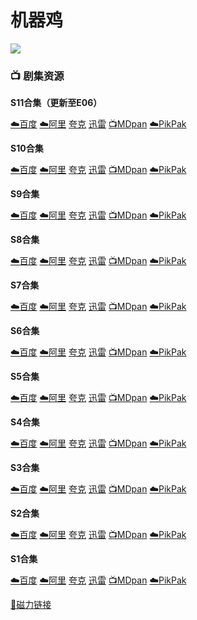 # 机器鸡
![](/image/机器鸡.jpg)

### **📺 剧集资源**

**S11合集（更新至E06）** <Badge type="warning" text="通天塔字幕组" />

[☁️百度](https://pan.baidu.com/s/1fuKe_LfAPK9RCc-vyQREKQ?pwd=j5ur) [☁️阿里](https://www.aliyundrive.com/s/C8TAnTdqjaT) [夸克](https://pan.quark.cn/s/777083177771) [迅雷](https://pan.xunlei.com/s/VNnhGfAyuY2Z7ce1NeZgl1Q1A1?pwd=kypz#) [📺MDpan](https://pan.mdsub.top/%E6%9C%BA%E5%99%A8%E9%B8%A1) [☁️PikPak](https://mypikpak.com/s/VNmWT2JXbvU9Qf5govBNYM5eo1)

**S10合集** <Badge type="warning" text="LlamaFarmer" /> <Badge type="warning" text="章泽楠" /> <Badge type="warning" text="Amiu" /> <Badge type="warning" text="袜子" /> <Badge type="warning" text="张淇淋" /> <Badge type="warning" text="乐半癫" /> <Badge type="warning" text="漫迪字幕组" /> <Badge type="warning" text="巴斯由光" /> <Badge type="warning" text="九九" /> <Badge type="warning" text="Johney_B" />

[☁️百度](https://pan.baidu.com/s/1fuKe_LfAPK9RCc-vyQREKQ?pwd=j5ur) [☁️阿里](https://www.aliyundrive.com/s/HvRuAT5b9KM) [夸克](https://pan.quark.cn/s/777083177771) [迅雷](https://pan.xunlei.com/s/VNnhGv2Bz5Qug3ia-FvDcMurA1?pwd=dgya#) [📺MDpan](https://pan.mdsub.top/%E6%9C%BA%E5%99%A8%E9%B8%A1) [☁️PikPak](https://mypikpak.com/s/VNmWT2JXbvU9Qf5govBNYM5eo1)

**S9合集** <Badge type="warning" text="漫迪字幕组" /> <Badge type="warning" text="AlbertShao" /> <Badge type="warning" text="鸭霸天" /> <Badge type="warning" text="LeiThaBlade" /> <Badge type="warning" text="Johney_B" />
> 

[☁️百度](https://pan.baidu.com/s/1fuKe_LfAPK9RCc-vyQREKQ?pwd=j5ur) [☁️阿里](https://www.aliyundrive.com/s/cKwXDH75GQW) [夸克](https://pan.quark.cn/s/777083177771) [迅雷](https://pan.xunlei.com/s/VNnhGy-KRGbc2ARQHQ4_zUEyA1?pwd=wzra#) [📺MDpan](https://pan.mdsub.top/%E6%9C%BA%E5%99%A8%E9%B8%A1) [☁️PikPak](https://mypikpak.com/s/VNmWT2JXbvU9Qf5govBNYM5eo1)

**S8合集** <Badge type="warning" text="机器鸡" /> <Badge type="warning" text="Johney_B" /> <Badge type="warning" text="漫迪字幕组" /> 

[☁️百度](https://pan.baidu.com/s/1fuKe_LfAPK9RCc-vyQREKQ?pwd=j5ur) [☁️阿里](https://www.aliyundrive.com/s/JsNeP87Dek5) [夸克](https://pan.quark.cn/s/777083177771) [迅雷](https://pan.xunlei.com/s/VNnhH0jyFVhSWeLwDIXxZUVWA1?pwd=p8fp#) [📺MDpan](https://pan.mdsub.top/%E6%9C%BA%E5%99%A8%E9%B8%A1) [☁️PikPak](https://mypikpak.com/s/VNmWT2JXbvU9Qf5govBNYM5eo1)

**S7合集** <Badge type="warning" text="B站@机器鸡" />  

[☁️百度](https://pan.baidu.com/s/1fuKe_LfAPK9RCc-vyQREKQ?pwd=j5ur) [☁️阿里](https://www.aliyundrive.com/s/fgJdxQY8SyT) [夸克](https://pan.quark.cn/s/777083177771) [迅雷](https://pan.xunlei.com/s/VNnhH4odgIXcHGWlwnCiTlFEA1?pwd=upjg#) [📺MDpan](https://pan.mdsub.top/%E6%9C%BA%E5%99%A8%E9%B8%A1) [☁️PikPak](https://mypikpak.com/s/VNmWT2JXbvU9Qf5govBNYM5eo1)

**S6合集** <Badge type="warning" text="B站@机器鸡" />  

[☁️百度](https://pan.baidu.com/s/1fuKe_LfAPK9RCc-vyQREKQ?pwd=j5ur) [☁️阿里](https://www.aliyundrive.com/s/ZoPRpr7Jc9N) [夸克](https://pan.quark.cn/s/777083177771) [迅雷](https://pan.xunlei.com/s/VNnhH7pBVPA98SCZPniVjPRTA1?pwd=5ppk#) [📺MDpan](https://pan.mdsub.top/%E6%9C%BA%E5%99%A8%E9%B8%A1) [☁️PikPak](https://mypikpak.com/s/VNmWT2JXbvU9Qf5govBNYM5eo1)

**S5合集** <Badge type="warning" text="漫迪字幕组" /> <Badge type="warning" text="九十九千里" /> <Badge type="warning" text="有时候却讲出危险的话" /> <Badge type="warning" text="LeiThaBlade" /> <Badge type="warning" text="鸭霸天" /> <Badge type="warning" text="糖醋陈皮" /> 

[☁️百度](https://pan.baidu.com/s/1fuKe_LfAPK9RCc-vyQREKQ?pwd=j5ur) [☁️阿里](https://www.aliyundrive.com/s/Zj95HRLQ95K) [夸克](https://pan.quark.cn/s/777083177771) [迅雷](https://pan.xunlei.com/s/VNnhHBew_lZK1r2qLZH1-icCA1?pwd=ynab#) [📺MDpan](https://pan.mdsub.top/%E6%9C%BA%E5%99%A8%E9%B8%A1) [☁️PikPak](https://mypikpak.com/s/VNmWT2JXbvU9Qf5govBNYM5eo1)

**S4合集** <Badge type="warning" text="atrioshka" /> <Badge type="warning" text="漫迪字幕组" /> <Badge type="warning" text="有时候却讲出危险的话" /> <Badge type="warning" text="九十九千里" /> 

[☁️百度](https://pan.baidu.com/s/1fuKe_LfAPK9RCc-vyQREKQ?pwd=j5ur) [☁️阿里](https://www.aliyundrive.com/s/EThXkRZMvip) [夸克](https://pan.quark.cn/s/777083177771) [迅雷](https://pan.xunlei.com/s/VNnhHF1QCiFZHrMGnsFgD3waA1?pwd=fsij#) [📺MDpan](https://pan.mdsub.top/%E6%9C%BA%E5%99%A8%E9%B8%A1) [☁️PikPak](https://mypikpak.com/s/VNmWT2JXbvU9Qf5govBNYM5eo1)

**S3合集** <Badge type="warning" text="水吧字幕组" /> 

[☁️百度](https://pan.baidu.com/s/1fuKe_LfAPK9RCc-vyQREKQ?pwd=j5ur) [☁️阿里](https://www.aliyundrive.com/s/bzdHXpa6uEg) [夸克](https://pan.quark.cn/s/777083177771) [迅雷](https://pan.xunlei.com/s/VNnhHIn2jbNsCAjwLQFv3tzPA1?pwd=fatm#) [📺MDpan](https://pan.mdsub.top/%E6%9C%BA%E5%99%A8%E9%B8%A1) [☁️PikPak](https://mypikpak.com/s/VNmWT2JXbvU9Qf5govBNYM5eo1)

**S2合集** <Badge type="warning" text="野草凌云" />

[☁️百度](https://pan.baidu.com/s/1fuKe_LfAPK9RCc-vyQREKQ?pwd=j5ur) [☁️阿里](https://www.aliyundrive.com/s/Kfk5s7N8qtt) [夸克](https://pan.quark.cn/s/777083177771) [迅雷](https://pan.xunlei.com/s/VNnhHMT7mb272iAKujLTK5K4A1?pwd=jqkc#) [📺MDpan](https://pan.mdsub.top/%E6%9C%BA%E5%99%A8%E9%B8%A1) [☁️PikPak](https://mypikpak.com/s/VNmWT2JXbvU9Qf5govBNYM5eo1)

**S1合集**  <Badge type="warning" text="水吧字幕组" />

[☁️百度](https://pan.baidu.com/s/1fuKe_LfAPK9RCc-vyQREKQ?pwd=j5ur) [☁️阿里](https://www.aliyundrive.com/s/sGzdz42EcbB) [夸克](https://pan.quark.cn/s/777083177771) [迅雷](https://pan.xunlei.com/s/VNnhHR7pa9UQVTJzhYmZHy5MA1?pwd=ceeq#) [📺MDpan](https://pan.mdsub.top/%E6%9C%BA%E5%99%A8%E9%B8%A1) [☁️PikPak](https://mypikpak.com/s/VNmWT2JXbvU9Qf5govBNYM5eo1)

[🧲磁力链接](magnet:?xt=urn:btih:620ad69ad1fc2cbfa38e5412fac2f7be6f426fa5)